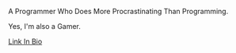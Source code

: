 A Programmer Who Does More Procrastinating Than Programming.

Yes, I'm also a Gamer.

[Link In Bio](bio.link/mrtspeedy)